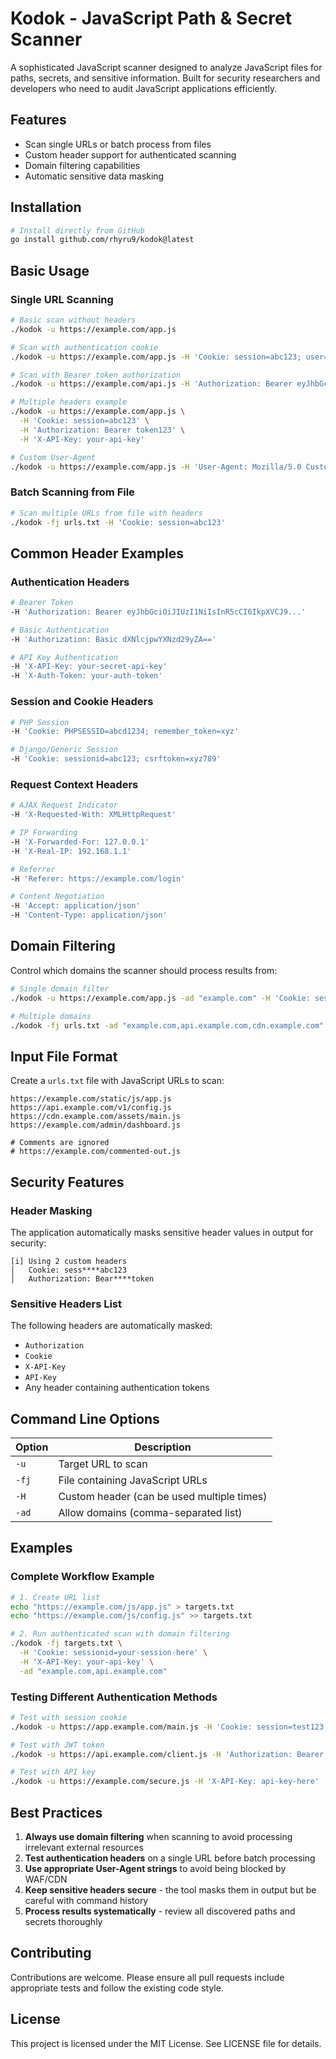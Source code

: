 # Kodok - JavaScript Path & Secret Scanner

A sophisticated JavaScript scanner designed to analyze JavaScript files for paths, secrets, and sensitive information. Built for security researchers and developers who need to audit JavaScript applications efficiently.

## Features

- Scan single URLs or batch process from files
- Custom header support for authenticated scanning
- Domain filtering capabilities
- Automatic sensitive data masking

## Installation

```bash
# Install directly from GitHub
go install github.com/rhyru9/kodok@latest
```

## Basic Usage

### Single URL Scanning

```bash
# Basic scan without headers
./kodok -u https://example.com/app.js

# Scan with authentication cookie
./kodok -u https://example.com/app.js -H 'Cookie: session=abc123; user=admin'

# Scan with Bearer token authorization
./kodok -u https://example.com/api.js -H 'Authorization: Bearer eyJhbGciOiJIUzI1NiIsInR5cCI6IkpXVCJ9...'

# Multiple headers example
./kodok -u https://example.com/app.js \
  -H 'Cookie: session=abc123' \
  -H 'Authorization: Bearer token123' \
  -H 'X-API-Key: your-api-key'

# Custom User-Agent
./kodok -u https://example.com/app.js -H 'User-Agent: Mozilla/5.0 Custom Bot'
```

### Batch Scanning from File

```bash
# Scan multiple URLs from file with headers
./kodok -fj urls.txt -H 'Cookie: session=abc123'
```

## Common Header Examples

### Authentication Headers

```bash
# Bearer Token
-H 'Authorization: Bearer eyJhbGciOiJIUzI1NiIsInR5cCI6IkpXVCJ9...'

# Basic Authentication
-H 'Authorization: Basic dXNlcjpwYXNzd29yZA=='

# API Key Authentication
-H 'X-API-Key: your-secret-api-key'
-H 'X-Auth-Token: your-auth-token'
```

### Session and Cookie Headers

```bash
# PHP Session
-H 'Cookie: PHPSESSID=abcd1234; remember_token=xyz'

# Django/Generic Session
-H 'Cookie: sessionid=abc123; csrftoken=xyz789'
```

### Request Context Headers

```bash
# AJAX Request Indicator
-H 'X-Requested-With: XMLHttpRequest'

# IP Forwarding
-H 'X-Forwarded-For: 127.0.0.1'
-H 'X-Real-IP: 192.168.1.1'

# Referrer
-H 'Referer: https://example.com/login'

# Content Negotiation
-H 'Accept: application/json'
-H 'Content-Type: application/json'
```

## Domain Filtering

Control which domains the scanner should process results from:

```bash
# Single domain filter
./kodok -u https://example.com/app.js -ad "example.com" -H 'Cookie: session=abc123'

# Multiple domains
./kodok -fj urls.txt -ad "example.com,api.example.com,cdn.example.com" -H 'Authorization: Bearer token'
```

## Input File Format

Create a `urls.txt` file with JavaScript URLs to scan:

```
https://example.com/static/js/app.js
https://api.example.com/v1/config.js
https://cdn.example.com/assets/main.js
https://example.com/admin/dashboard.js

# Comments are ignored
# https://example.com/commented-out.js
```

## Security Features

### Header Masking

The application automatically masks sensitive header values in output for security:

```
[i] Using 2 custom headers
│   Cookie: sess****abc123
│   Authorization: Bear****token
```

### Sensitive Headers List

The following headers are automatically masked:
- `Authorization`
- `Cookie`
- `X-API-Key`
- `API-Key`
- Any header containing authentication tokens

## Command Line Options

| Option | Description |
|--------|-------------|
| `-u` | Target URL to scan |
| `-fj` | File containing JavaScript URLs |
| `-H` | Custom header (can be used multiple times) |
| `-ad` | Allow domains (comma-separated list) |

## Examples

### Complete Workflow Example

```bash
# 1. Create URL list
echo "https://example.com/js/app.js" > targets.txt
echo "https://example.com/js/config.js" >> targets.txt

# 2. Run authenticated scan with domain filtering
./kodok -fj targets.txt \
  -H 'Cookie: sessionid=your-session-here' \
  -H 'X-API-Key: your-api-key' \
  -ad "example.com,api.example.com"
```

### Testing Different Authentication Methods

```bash
# Test with session cookie
./kodok -u https://app.example.com/main.js -H 'Cookie: session=test123'

# Test with JWT token
./kodok -u https://api.example.com/client.js -H 'Authorization: Bearer jwt-token-here'

# Test with API key
./kodok -u https://example.com/secure.js -H 'X-API-Key: api-key-here'
```

## Best Practices

1. **Always use domain filtering** when scanning to avoid processing irrelevant external resources
2. **Test authentication headers** on a single URL before batch processing
3. **Use appropriate User-Agent strings** to avoid being blocked by WAF/CDN
4. **Keep sensitive headers secure** - the tool masks them in output but be careful with command history
5. **Process results systematically** - review all discovered paths and secrets thoroughly

## Contributing

Contributions are welcome. Please ensure all pull requests include appropriate tests and follow the existing code style.

## License

This project is licensed under the MIT License. See LICENSE file for details.